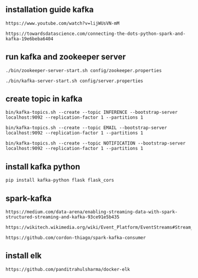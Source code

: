 ## installation guide kafka
```
https://www.youtube.com/watch?v=lijWUsVN-mM

https://towardsdatascience.com/connecting-the-dots-python-spark-and-kafka-19e6beba6404

```

## run kafka and zookeeper server
```
./bin/zookeeper-server-start.sh config/zookeeper.properties

./bin/kafka-server-start.sh config/server.properties
```


## create topic in kafka
```
bin/kafka-topics.sh --create --topic INFERENCE --bootstrap-server localhost:9092 --replication-factor 1 --partitions 1

bin/kafka-topics.sh --create --topic EMAIL --bootstrap-server localhost:9092 --replication-factor 1 --partitions 1

bin/kafka-topics.sh --create --topic NOTIFICATION --bootstrap-server localhost:9092 --replication-factor 1 --partitions 1

```

## install kafka python
```
pip install kafka-python flask flask_cors
```

## spark-kafka
```
https://medium.com/data-arena/enabling-streaming-data-with-spark-structured-streaming-and-kafka-93ce91e5b435

https://wikitech.wikimedia.org/wiki/Event_Platform/EventStreams#Stream_selection

https://github.com/cordon-thiago/spark-kafka-consumer
```
## install elk
```
https://github.com/panditrahulsharma/docker-elk
```